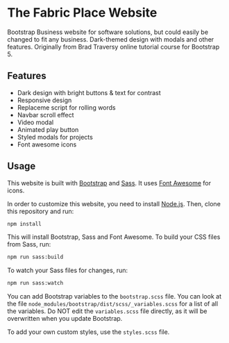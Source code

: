 # The Fabric Place Website

Bootstrap Business website for software solutions, but could easily be changed to fit any business. Dark-themed design with modals and other features. Originally from Brad Traversy online tutorial course for Bootstrap 5.

<!-- <img src="./images/screen.png" /> -->

## Features

- Dark design with bright buttons & text for contrast
- Responsive design
- Replaceme script for rolling words
- Navbar scroll effect
- Video modal
- Animated play button
- Styled modals for projects
- Font awesome icons

## Usage

This website is built with [Bootstrap](https://getbootstrap.com/) and [Sass](https://sass-lang.com/). It uses [Font Awesome](https://fontawesome.com/) for icons.

In order to customize this website, you need to install [Node.js](https://nodejs.org/en/). Then, clone this repository and run:

```bash
npm install
```

This will install Bootstrap, Sass and Font Awesome. To build your CSS files from Sass, run:

```bash
npm run sass:build
```

To watch your Sass files for changes, run:

```bash
npm run sass:watch
```

You can add Bootstrap variables to the `bootstrap.scss` file. You can look at the file `node_modules/bootstrap/dist/scss/_variables.scss` for a list of all the variables. Do NOT edit the `variables.scss` file directly, as it will be overwritten when you update Bootstrap.

To add your own custom styles, use the `styles.scss` file.
